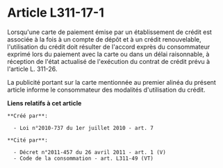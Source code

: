 # Article L311-17-1

Lorsqu'une carte de paiement émise par un établissement de crédit est associée à la fois à un compte de dépôt et à un crédit
renouvelable, l'utilisation du crédit doit résulter de l'accord exprès du consommateur exprimé lors du paiement avec la carte
ou dans un délai raisonnable, à réception de l'état actualisé de l'exécution du contrat de crédit prévu à l'article L.
311-26. 

La publicité portant sur la carte mentionnée au premier alinéa du présent article informe le consommateur des modalités
d'utilisation du crédit.

**Liens relatifs à cet article**

	**Créé par**:

	  - Loi n°2010-737 du 1er juillet 2010 - art. 7

	**Cité par**:

	  - Décret n°2011-457 du 26 avril 2011 - art. 1 (V)
	  - Code de la consommation - art. L311-49 (VT)
